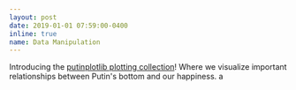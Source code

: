 ```yaml
---
layout: post
date: 2019-01-01 07:59:00-0400
inline: true
name: Data Manipulation
---
```


Introducing the [putinplotlib plotting collection](https://github.com/tornikeo/putinplotlib)! Where we visualize important relationships between Putin's bottom and our happiness. 
a